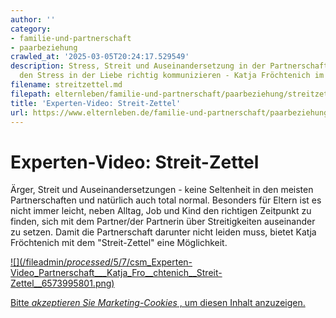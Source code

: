 ```yaml
---
author: ''
category:
- familie-und-partnerschaft
- paarbeziehung
crawled_at: '2025-03-05T20:24:17.529549'
description: Stress, Streit und Auseinandersetzung in der Partnerschaft. Wie Eltern
  den Stress in der Liebe richtig kommunizieren - Katja Fröchtenich im Experten-Video.
filename: streitzettel.md
filepath: elternleben/familie-und-partnerschaft/paarbeziehung/streitzettel.md
title: 'Experten-Video: Streit-Zettel'
url: https://www.elternleben.de/familie-und-partnerschaft/paarbeziehung/streitzettel/
---
```


#  Experten-Video: Streit-Zettel

Ärger, Streit und Auseinandersetzungen - keine Seltenheit in den meisten
Partnerschaften und natürlich auch total normal. Besonders für Eltern ist es
nicht immer leicht, neben Alltag, Job und Kind den richtigen Zeitpunkt zu
finden, sich mit dem Partner/der Partnerin über Streitigkeiten auseinander zu
setzen. Damit die Partnerschaft darunter nicht leiden muss, bietet Katja
Fröchtenich mit dem "Streit-Zettel" eine Möglichkeit.

[ ![](/fileadmin/_processed_/5/7/csm_Experten-
Video_Partnerschaft___Katja_Fro__chtenich__Streit-Zettel__6573995801.png)
](javascript:Cookiebot.renew\(\))

[Bitte _akzeptieren Sie Marketing-Cookies_ , um diesen Inhalt
anzuzeigen.](javascript:Cookiebot.renew\(\))

